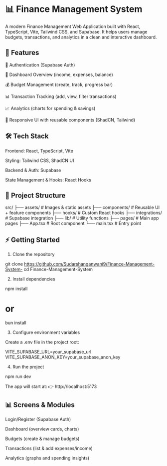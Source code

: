 # 📊 Finance Management System

A modern Finance Management Web Application built with React, TypeScript, Vite, Tailwind CSS, and Supabase.
It helps users manage budgets, transactions, and analytics in a clean and interactive dashboard.

## 🚀 Features

🔑 Authentication (Supabase Auth)

📂 Dashboard Overview (income, expenses, balance)

💰 Budget Management (create, track, progress bar)

📊 Transaction Tracking (add, view, filter transactions)

📈 Analytics (charts for spending & savings)

🎨 Responsive UI with reusable components (ShadCN, Tailwind)


## 🛠️ Tech Stack

Frontend: React, TypeScript, Vite

Styling: Tailwind CSS, ShadCN UI

Backend & Auth: Supabase

State Management & Hooks: React Hooks


## 📂 Project Structure

src/
 ├── assets/            # Images & static assets
 ├── components/        # Reusable UI + feature components
 ├── hooks/             # Custom React hooks
 ├── integrations/      # Supabase integration
 ├── lib/               # Utility functions
 ├── pages/             # Main app pages
 ├── App.tsx            # Root component
 └── main.tsx           # Entry point

## ⚡ Getting Started

1. Clone the repository

git clone https://github.com/Sudarshanganwani9/Finance-Management-System-
cd Finance-Management-System

2. Install dependencies

npm install
# or
bun install

3. Configure environment variables

Create a .env file in the project root:

VITE_SUPABASE_URL=your_supabase_url
VITE_SUPABASE_ANON_KEY=your_supabase_anon_key

4. Run the project

npm run dev

The app will start at:
👉 http://localhost:5173

## 📊 Screens & Modules

Login/Register (Supabase Auth)

Dashboard (overview cards, charts)

Budgets (create & manage budgets)

Transactions (list & add expenses/income)

Analytics (graphs and spending insights)

